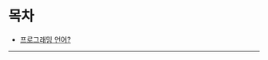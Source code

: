 # 목차
- [프로그래밍 언어?](https://github.com/youngho-j/TIL/edit/main/Java/Programming_language.md, "프로그래밍 언어")

--------------
